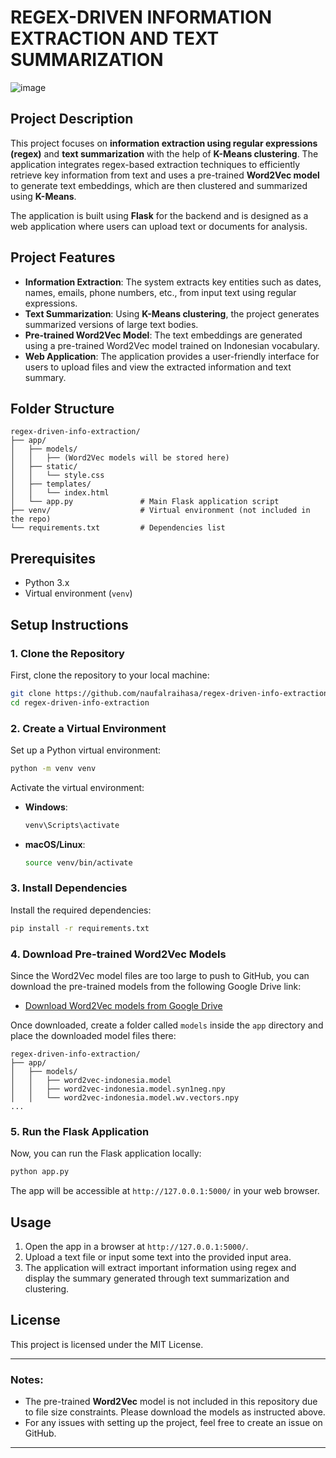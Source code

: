 # REGEX-DRIVEN INFORMATION EXTRACTION AND TEXT SUMMARIZATION

![image](https://github.com/user-attachments/assets/cfafbf76-d252-42a6-a2ad-7742c664def1)

## Project Description

This project focuses on **information extraction using regular expressions (regex)** and **text summarization** with the help of **K-Means clustering**. The application integrates regex-based extraction techniques to efficiently retrieve key information from text and uses a pre-trained **Word2Vec model** to generate text embeddings, which are then clustered and summarized using **K-Means**.

The application is built using **Flask** for the backend and is designed as a web application where users can upload text or documents for analysis.

## Project Features

- **Information Extraction**: The system extracts key entities such as dates, names, emails, phone numbers, etc., from input text using regular expressions.
- **Text Summarization**: Using **K-Means clustering**, the project generates summarized versions of large text bodies.
- **Pre-trained Word2Vec Model**: The text embeddings are generated using a pre-trained Word2Vec model trained on Indonesian vocabulary.
- **Web Application**: The application provides a user-friendly interface for users to upload files and view the extracted information and text summary.

## Folder Structure

```
regex-driven-info-extraction/
├── app/
│   ├── models/
│   │   ├── (Word2Vec models will be stored here)
│   ├── static/
│   │   └── style.css
│   ├── templates/
│   │   └── index.html
│   └── app.py               # Main Flask application script
├── venv/                    # Virtual environment (not included in the repo)
└── requirements.txt         # Dependencies list
```

## Prerequisites

- Python 3.x
- Virtual environment (`venv`)

## Setup Instructions

### 1. Clone the Repository

First, clone the repository to your local machine:

```bash
git clone https://github.com/naufalraihasa/regex-driven-info-extraction.git
cd regex-driven-info-extraction
```

### 2. Create a Virtual Environment

Set up a Python virtual environment:

```bash
python -m venv venv
```

Activate the virtual environment:

- **Windows**: 
  ```bash
  venv\Scripts\activate
  ```
- **macOS/Linux**: 
  ```bash
  source venv/bin/activate
  ```

### 3. Install Dependencies

Install the required dependencies:

```bash
pip install -r requirements.txt
```

### 4. Download Pre-trained Word2Vec Models

Since the Word2Vec model files are too large to push to GitHub, you can download the pre-trained models from the following Google Drive link:

- [Download Word2Vec models from Google Drive](https://drive.google.com/drive/folders/1WN87_f8bbxMPl7QDQYNLYXxe9j1lvsgN?usp=sharing)

Once downloaded, create a folder called `models` inside the `app` directory and place the downloaded model files there:

```
regex-driven-info-extraction/
├── app/
│   ├── models/
│   │   ├── word2vec-indonesia.model
│   │   ├── word2vec-indonesia.model.syn1neg.npy
│   │   └── word2vec-indonesia.model.wv.vectors.npy
...
```

### 5. Run the Flask Application

Now, you can run the Flask application locally:

```bash
python app.py
```

The app will be accessible at `http://127.0.0.1:5000/` in your web browser.

## Usage

1. Open the app in a browser at `http://127.0.0.1:5000/`.
2. Upload a text file or input some text into the provided input area.
3. The application will extract important information using regex and display the summary generated through text summarization and clustering.

## License

This project is licensed under the MIT License.

---

### Notes:
- The pre-trained **Word2Vec** model is not included in this repository due to file size constraints. Please download the models as instructed above.
- For any issues with setting up the project, feel free to create an issue on GitHub.

---